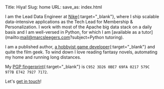 Title: Hiya!
Slug: home
URL:
save_as: index.html

I am the Lead Data Engineer at [Nike](https://nike.com){:target="_blank"}, where I ship scalable data-intensive applications as the Tech Lead for Membership & Personalization. I work with most of the Apache big data stack on a daily basis and I am well-versed in Python, for which I am [available as a tutor](mailto:mail@marcsleegers.com?subject=Python tutoring).

I am a published author, [a hobbyist game developer](https://marcsleegers.com/splash/){:target="_blank"} and quite the film geek. To wind down I love reading fantasy novels, automating my home and running long distances.

My [PGP fingerprint](https://keybase.io/marcardioid){:target="_blank"} is ```C952 3D26 0BE7 69FA 0217 579C 977B E742 7927 7172```.

Let's [get in touch](mailto:mail@marcsleegers.com?subject=Hello)!

